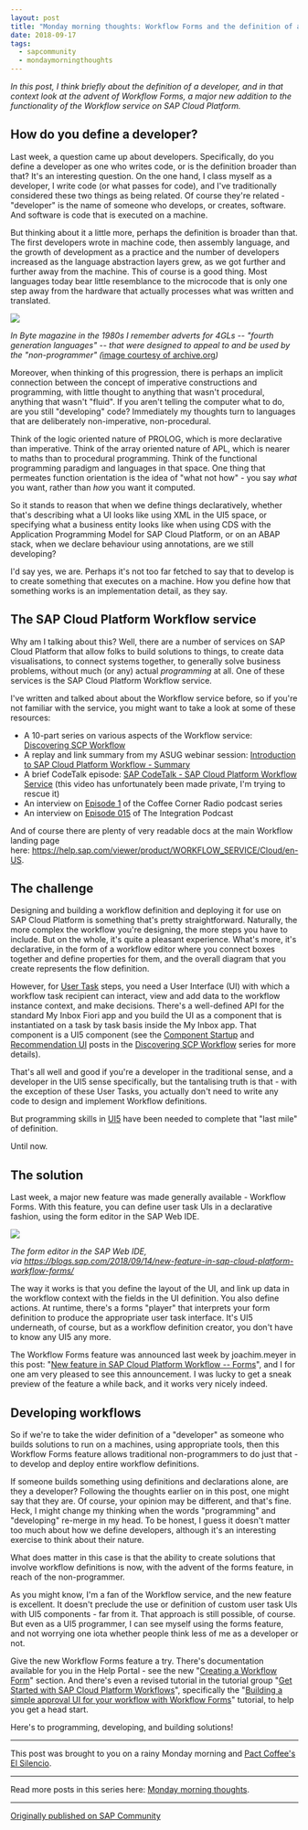 ```yaml
---
layout: post
title: "Monday morning thoughts: Workflow Forms and the definition of a developer"
date: 2018-09-17
tags:
  - sapcommunity
  - mondaymorningthoughts
---
```


*In this post, I think briefly about the definition of a developer, and
in that context look at the advent of Workflow Forms, a major new
addition to the functionality of the Workflow service on SAP Cloud
Platform.*

## How do you define a developer?

Last week, a question came up about developers. Specifically, do you
define a developer as one who writes code, or is the definition broader
than that? It's an interesting question. On the one hand, I class
myself as a developer, I write code (or what passes for code), and I've
traditionally considered these two things as being related. Of course
they're related - "developer" is the name of someone who develops, or
creates, software. And software is code that is executed on a machine.

But thinking about it a little more, perhaps the definition is broader
than that. The first developers wrote in machine code, then assembly
language, and the growth of development as a practice and the number of
developers increased as the language abstraction layers grew, as we got
further and further away from the machine. This of course is a good
thing. Most languages today bear little resemblance to the microcode
that is only one step away from the hardware that actually processes
what was written and translated.

*![](/images/2018/09/Screen-Shot-2018-09-17-at-07.35.58.png)*

*In Byte magazine in the 1980s I remember adverts for 4GLs \-- "fourth
generation languages" \-- that were designed to appeal to and be used
by the "non-programmer" (*[image courtesy of
archive.org](https://archive.org/details/byte-magazine-1981-04)*)*

Moreover, when thinking of this progression, there is perhaps an
implicit connection between the concept of imperative constructions and
programming, with little thought to anything that wasn't procedural,
anything that wasn't "fluid". If you aren't telling the computer
what to do, are you still "developing" code? Immediately my thoughts
turn to languages that are deliberately non-imperative, non-procedural.

Think of the logic oriented nature of PROLOG, which is more declarative
than imperative. Think of the array oriented nature of APL, which is
nearer to maths than to procedural programming. Think of the functional
programming paradigm and languages in that space. One thing that
permeates function orientation is the idea of "what not how" - you say
*what* you want, rather than *how* you want it computed.

So it stands to reason that when we define things declaratively, whether
that's describing what a UI looks like using XML in the UI5 space, or
specifying what a business entity looks like when using CDS with the
Application Programming Model for SAP Cloud Platform, or on an ABAP
stack, when we declare behaviour using annotations, are we still
developing?

I'd say yes, we are. Perhaps it's not too far fetched to say that to
develop is to create something that executes on a machine. How you
define how that something works is an implementation detail, as they
say.

## The SAP Cloud Platform Workflow service

Why am I talking about this? Well, there are a number of services on SAP
Cloud Platform that allow folks to build solutions to things, to create
data visualisations, to connect systems together, to generally solve
business problems, without much (or any) actual *programming* at all.
One of these services is the SAP Cloud Platform Workflow service.

I've written and talked about about the Workflow service before, so if
you're not familiar with the service, you might want to take a look at
some of these resources:

-   A 10-part series on various aspects of the Workflow service:
    [Discovering SCP
    Workflow](/blog/posts/2018/01/16/discovering-scp-workflow/)
-   A replay and link summary from my ASUG webinar session:
    [Introduction to SAP Cloud Platform Workflow -
    Summary](/blog/posts/2018/04/05/introduction-to-sap-cloud-platform-workflow-summary/)
-   A brief CodeTalk episode: [SAP CodeTalk - SAP Cloud Platform
    Workflow Service](https://www.youtube.com/watch?v=t5V0WRle1xc) (this video has unfortunately been made private, I'm trying to rescue it)
-   An interview on [Episode
    1](https://anchor.fm/sap-community-podcast/episodes/Episode-1---Interview-with-DJ-Adams-e1ac40)
    of the Coffee Corner Radio podcast series
-   An interview on [Episode
    015](http://integrationpodcast.com/2018/05/09/015-workflow-in-sap-cloud-platform-with-dj-adams/)
    of The Integration Podcast


And of course there are plenty of very readable docs at the main
Workflow landing page
here: <https://help.sap.com/viewer/product/WORKFLOW_SERVICE/Cloud/en-US>.

## The challenge

Designing and building a workflow definition and deploying it for use on
SAP Cloud Platform is something that's pretty straightforward.
Naturally, the more complex the workflow you're designing, the more
steps you have to include. But on the whole, it's quite a pleasant
experience. What's more, it's declarative, in the form of a workflow
editor where you connect boxes together and define properties for them,
and the overall diagram that you create represents the flow definition.

However, for [User
Task](https://blogs.sap.com/2018/01/20/discovering-scp-workflow-user-tasks/)
steps, you need a User Interface (UI) with which a workflow task
recipient can interact, view and add data to the workflow instance
context, and make decisions. There's a well-defined API for the
standard My Inbox Fiori app and you build the UI as a component that is
instantiated on a task by task basis inside the My Inbox app. That
component is a UI5 component (see the [Component
Startup](https://blogs.sap.com/2018/01/22/discovering-scp-workflow-component-startup/)
and [Recommendation
UI](https://blogs.sap.com/2018/01/24/discovering-scp-workflow-recommendation-ui/)
posts in the [Discovering SCP
Workflow](/blog/posts/2018/01/16/discovering-scp-workflow/)
series for more details).

That's all well and good if you're a developer in the traditional
sense, and a developer in the UI5 sense specifically, but the
tantalising truth is that - with the exception of these User Tasks, you
actually don't need to write any code to design and implement Workflow
definitions.

But programming skills in [UI5](https://ui5.sap.com) have been needed to
complete that "last mile" of definition.

Until now.

## The solution

Last week, a major new feature was made generally available - Workflow
Forms. With this feature, you can define user task UIs in a declarative
fashion, using the form editor in the SAP Web IDE.

![](/images/2018/09/FormEditor-5.png)

*The form editor in the SAP Web IDE,
via <https://blogs.sap.com/2018/09/14/new-feature-in-sap-cloud-platform-workflow-forms/>*

The way it works is that you define the layout of the UI, and link up
data in the workflow context with the fields in the UI definition. You
also define actions. At runtime, there's a forms "player" that
interprets your form definition to produce the appropriate user task
interface. It's UI5 underneath, of course, but as a workflow definition
creator, you don't have to know any UI5 any more.

The Workflow Forms feature was announced last week by joachim.meyer in
this post: "[New feature in SAP Cloud Platform Workflow --
Forms](https://blogs.sap.com/2018/09/14/new-feature-in-sap-cloud-platform-workflow-forms/)",
and I for one am very pleased to see this announcement. I was lucky to
get a sneak preview of the feature a while back, and it works very
nicely indeed.

## Developing workflows

So if we're to take the wider definition of a "developer" as someone
who builds solutions to run on a machines, using appropriate tools, then
this Workflow Forms feature allows traditional non-programmers to do
just that - to develop and deploy entire workflow definitions.

If someone builds something using definitions and declarations alone,
are they a developer? Following the thoughts earlier on in this post,
one might say that they are. Of course, your opinion may be different,
and that's fine. Heck, I might change my thinking when the words
"programming" and "developing" re-merge in my head. To be honest, I
guess it doesn't matter too much about how we define developers,
although it's an interesting exercise to think about their nature.

What does matter in this case is that the ability to create solutions
that involve workflow definitions is now, with the advent of the forms
feature, in reach of the non-programmer.

As you might know, I'm a fan of the Workflow service, and the new
feature is excellent. It doesn't preclude the use or definition of
custom user task UIs with UI5 components - far from it. That approach is
still possible, of course. But even as a UI5 programmer, I can see
myself using the forms feature, and not worrying one iota whether people
think less of me as a developer or not.

Give the new Workflow Forms feature a try. There's documentation
available for you in the Help Portal - see the new "[Creating a
Workflow
Form](https://help.sap.com/viewer/f85276c5069a429fa37d1cd352785c25/Cloud/en-US/bc57d645aee44e11afc8992fd27e544c.html)"
section. And there's even a revised tutorial in the tutorial group
"[Get Started with SAP Cloud Platform
Workflows](https://www.sap.com/developer/groups/cp-workflow-service.html)",
specifically the "[Building a simple approval UI for your workflow with
Workflow
Forms](https://www.sap.com/developer/tutorials/cp-workflow-build-approval-ui.html)"
tutorial, to help you get a head start.

Here's to programming, developing, and building solutions!

---

This post was brought to you on a rainy Monday morning and [Pact
Coffee's El Silencio](https://www.pactcoffee.com/coffees/el-silencio).

---

Read more posts in this series here: [Monday morning
thoughts](/tags/mondaymorningthoughts/).

---

[Originally published on SAP Community](https://community.sap.com/t5/technology-blogs-by-sap/monday-morning-thoughts-workflow-forms-and-the-definition-of-a-developer/ba-p/13379225)
